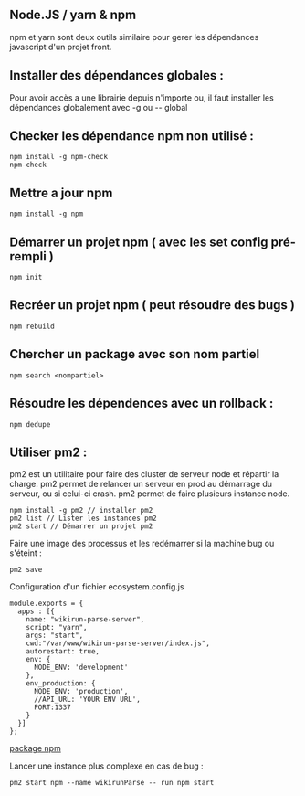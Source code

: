 ## Node.JS / yarn & npm

npm et yarn sont deux outils similaire pour gerer les dépendances javascript d'un projet front.

Installer des dépendances globales :
----------------------------------------

Pour avoir accès a une librairie depuis n'importe ou, il faut installer les dépendances globalement avec -g ou -- global


Checker les dépendance npm non utilisé :
-------------------


    npm install -g npm-check
    npm-check

Mettre a jour npm
--------------------

    npm install -g npm

Démarrer un projet npm ( avec les set config pré-rempli )
-----------------------

    npm init

Recréer un projet npm ( peut résoudre des bugs )
-------------

    npm rebuild


Chercher un package avec son nom partiel
----------------------------

    npm search <nompartiel>


Résoudre les dépendences avec un rollback :
--------------------------

    npm dedupe

Utiliser pm2 :
--------------------------

pm2 est un utilitaire pour faire des cluster de serveur node et répartir la charge. pm2 permet de relancer un serveur en prod au démarrage du serveur, ou si celui-ci crash. pm2 permet de faire plusieurs instance node.

    npm install -g pm2 // installer pm2
    pm2 list // Lister les instances pm2
    pm2 start // Démarrer un projet pm2


Faire une image des processus et les redémarrer si la machine bug ou s'éteint :

    pm2 save


Configuration d'un fichier ecosystem.config.js


    module.exports = {
      apps : [{
        name: "wikirun-parse-server",
        script: "yarn",
        args: "start",
        cwd:"/var/www/wikirun-parse-server/index.js",
        autorestart: true,
        env: {
          NODE_ENV: 'development'
        },
        env_production: {
          NODE_ENV: 'production',
          //API_URL: 'YOUR ENV URL',
          PORT:1337
        }
      }]
    };


[package npm](https://www.npmjs.com/package/npm-check)



Lancer une instance plus complexe en cas de bug :

    pm2 start npm --name wikirunParse -- run npm start
